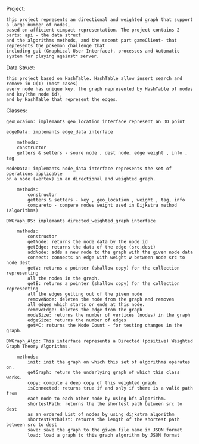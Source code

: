 Project:
	
	this project represents an directional and weighted graph that support a large number of nodes,
	based on afficient cimpact representation. The project contains 2 parts: api - the data struct
	and the algorithms methods, and the secent part gameClient- that represents the pokemon challenge that
	including gui (Graphical User Interface), processes and Automatic system for playing againstד server.
	
Data Struct:
		
	this project based on HashTable. HashTable allow insert search and remove in O(1) (most cases)
	every node has unique key. the graph represented by HashTable of nodes and key(the node id),
	and by HashTable that represent the edges.

Classes:
	
	geoLocaion: implemants geo_location interface represent an 3D point
	
	edgeData: implemants edge_data interface 
		
		methods:
		constructor
		getters & setters - soure node , dest node, edge weight , info , tag	
	
	NodeData: implemants node_data interface represents the set of operations applicable
	on a node (vertex) in an directional and weighted graph.
		
		methods:
			constructor
			getters & setters - key , geo_location , weight , tag, info
			compareto - compere nodes weight used in Dijkstra method (algorithms)
		
	DWGraph_DS: implemants directed_weighted_graph interface
		
		methods: 
			constructor
			getNode: returns the node data by the node id
			getEdge: returns the data of the edge (src,dest)
			addNode: adds a new node to the graph with the given node data
			connect: connects an edge with weight w between node src to node dest
			getV: returns a pointer (shallow copy) for the collection representing
			all the nodes in the graph.
			getE: returns a pointer (shallow copy) for the collection representing
			all the edges getting out of the given node
			removeNode: deletes the node from the graph and removes
			all edges which starts or ends at this node. 
			removeEdge: deletes the edge from the graph
			nodeSize: returns the number of vertices (nodes) in the graph
			edgeSize: returns the number of edges
			getMC: returns the Mode Count - for testing changes in the graph.
	
	DWGraph_Algo: This interface represents a Directed (positive) Weighted Graph Theory Algorithms.
	
		methods: 
			init: init the graph on which this set of algorithms operates on.
			getGraph: return the underlying graph of which this class works. 
			copy: compute a deep copy of this weighted graph.
			isConnected: returns true if and only if there is a valid path from
			each node to each other node by using bfs algorithm.
			shortestPath: returns the the shortest path between src to dest
			as an ordered List of nodes by using dijkstra algorithm
			shortestPathDist: returns the length of the shortest path between src to dest
			save: save the graph to the given file name in JSON format
			load: load a graph to this graph algorithm by JSON format
	
	
		